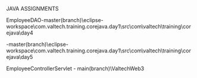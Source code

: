 JAVA ASSIGNMENTS



EmployeeDAO-master(branch)\eclipse-workspace\com.valtech.training.corejava.day1\src\com\valtech\training\corejava\day4


-master(branch)\eclipse-workspace\com.valtech.training.corejava.day1\src\com\valtech\training\corejava\day5



EmployeeControllerServlet - main(branch)\ValtechWeb3

